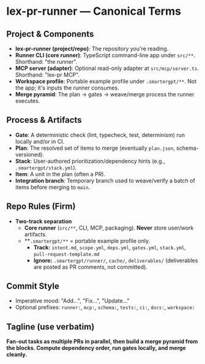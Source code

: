 # lex-pr-runner — Canonical Terms

## Project & Components
- **lex-pr-runner (project/repo)**: The repository you're reading.
- **Runner CLI (core runner)**: TypeScript command-line app under `src/**`. Shorthand: "the runner".
- **MCP server (adapter)**: Optional read-only adapter at `src/mcp/server.ts`. Shorthand: "lex-pr MCP".
- **Workspace profile**: Portable example profile under `.smartergpt/**`. Not the app; it's inputs the runner consumes.
- **Merge pyramid**: The plan → gates → weave/merge process the runner executes.

## Process & Artifacts
- **Gate**: A deterministic check (lint, typecheck, test, determinism) run locally and/or in CI.
- **Plan**: The resolved set of items to merge (eventually `plan.json`, schema-versioned).
- **Stack**: User-authored prioritization/dependency hints (e.g., `.smartergpt/stack.yml`).
- **Item**: A unit in the plan (often a PR).
- **Integration branch**: Temporary branch used to weave/verify a batch of items before merging to `main`.

## Repo Rules (Firm)
- **Two-track separation**  
  - **Core runner** (`src/**`, CLI, MCP, packaging). **Never** store user/work artifacts.  
  - **`.smartergpt/**` = portable example profile only.  
    - **Track:** `intent.md`, `scope.yml`, `deps.yml`, `gates.yml`, `stack.yml`, `pull-request-template.md`  
    - **Ignore:** `.smartergpt/runner/`, `cache/`, `deliverables/` (deliverables are posted as PR comments, not committed).

## Commit Style
- Imperative mood: "Add…", "Fix…", "Update…"
- Optional prefixes: `runner:`, `mcp:`, `schema:`, `tests:`, `ci:`, `docs:`, `workspace:`

## Tagline (use verbatim)
**Fan-out tasks as multiple PRs in parallel, then build a merge pyramid from the blocks. Compute dependency order, run gates locally, and merge cleanly.**